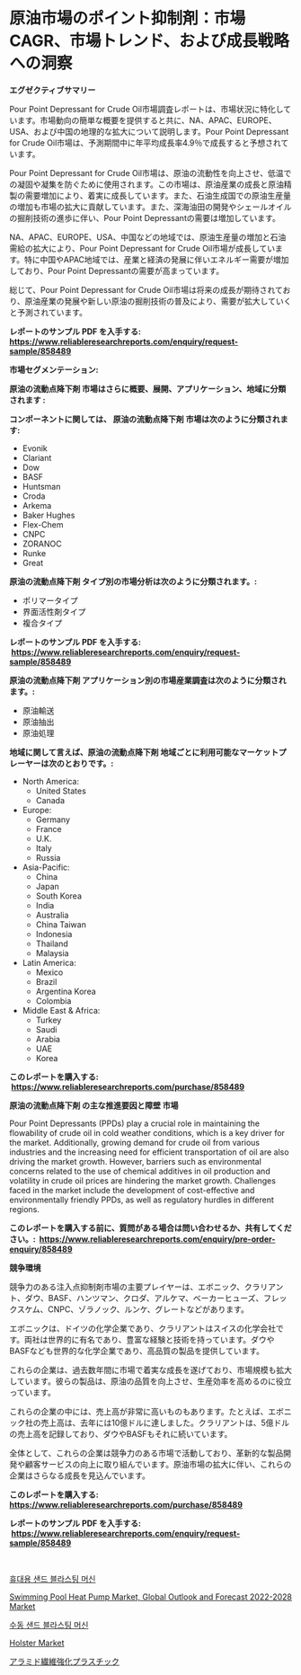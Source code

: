 <p><h1>原油市場のポイント抑制剤：市場CAGR、市場トレンド、および成長戦略への洞察</h1></p><p><strong>エグゼクティブサマリー</strong></p>
<p><p>Pour Point Depressant for Crude Oil市場調査レポートは、市場状況に特化しています。市場動向の簡単な概要を提供すると共に、NA、APAC、EUROPE、USA、および中国の地理的な拡大について説明します。Pour Point Depressant for Crude Oil市場は、予測期間中に年平均成長率4.9％で成長すると予想されています。</p><p>Pour Point Depressant for Crude Oil市場は、原油の流動性を向上させ、低温での凝固や凝集を防ぐために使用されます。この市場は、原油産業の成長と原油精製の需要増加により、着実に成長しています。また、石油生成国での原油生産量の増加も市場の拡大に貢献しています。また、深海油田の開発やシェールオイルの掘削技術の進歩に伴い、Pour Point Depressantの需要は増加しています。</p><p>NA、APAC、EUROPE、USA、中国などの地域では、原油生産量の増加と石油需給の拡大により、Pour Point Depressant for Crude Oil市場が成長しています。特に中国やAPAC地域では、産業と経済の発展に伴いエネルギー需要が増加しており、Pour Point Depressantの需要が高まっています。</p><p>総じて、Pour Point Depressant for Crude Oil市場は将来の成長が期待されており、原油産業の発展や新しい原油の掘削技術の普及により、需要が拡大していくと予測されています。</p></p>
<p><strong>レポートのサンプル PDF を入手する: <a href="https://www.reliableresearchreports.com/enquiry/request-sample/858489">https://www.reliableresearchreports.com/enquiry/request-sample/858489</a></strong></p>
<p><strong>市場セグメンテーション:</strong></p>
<p><strong> 原油の流動点降下剤 市場はさらに概要、展開、アプリケーション、地域に分類されます :</strong></p>
<p><strong>コンポーネントに関しては、 原油の流動点降下剤 市場は次のように分類されます: &nbsp;</strong></p>
<p><ul><li>Evonik</li><li>Clariant</li><li>Dow</li><li>BASF</li><li>Huntsman</li><li>Croda</li><li>Arkema</li><li>Baker Hughes</li><li>Flex-Chem</li><li>CNPC</li><li>ZORANOC</li><li>Runke</li><li>Great</li></ul></p>
<p><strong> 原油の流動点降下剤 タイプ別の市場分析は次のように分類されます。:</strong></p>
<p><ul><li>ポリマータイプ</li><li>界面活性剤タイプ</li><li>複合タイプ</li></ul></p>
<p><strong>レポートのサンプル PDF を入手する: &nbsp;<a href="https://www.reliableresearchreports.com/enquiry/request-sample/858489">https://www.reliableresearchreports.com/enquiry/request-sample/858489</a></strong></p>
<p><strong> 原油の流動点降下剤 アプリケーション別の市場産業調査は次のように分類されます。:</strong></p>
<p><ul><li>原油輸送</li><li>原油抽出</li><li>原油処理</li></ul></p>
<p><strong>地域に関して言えば、原油の流動点降下剤 地域ごとに利用可能なマーケットプレーヤーは次のとおりです。:</strong></p>
<p><ul>
    <li>
        North America:
        <ul>
            <li>United States</li>
            <li>Canada</li>
        </ul>
    </li>
    <li>
        Europe:
        <ul>
            <li>Germany</li>
            <li>France</li>
            <li>U.K.</li>
            <li>Italy</li>
            <li>Russia</li>
        </ul>
    </li>
    <li>
        Asia-Pacific:
        <ul>
            <li>China</li>
            <li>Japan</li>
            <li>South Korea</li>
            <li>India</li>
            <li>Australia</li>
            <li>China Taiwan</li>
            <li>Indonesia</li>
            <li>Thailand</li>
            <li>Malaysia</li>
        </ul>
    </li>
    <li>
        Latin America:
        <ul>
            <li>Mexico</li>
            <li>Brazil</li>
            <li>Argentina Korea</li>
            <li>Colombia</li>
        </ul>
    </li>
    <li>
        Middle East & Africa:
        <ul>
            <li>Turkey</li>
            <li>Saudi</li>
            <li>Arabia</li>
            <li>UAE</li>
            <li>Korea</li>
        </ul>
    </li>
    </ul></p>
<p><strong>このレポートを購入する: &nbsp;<a href="https://www.reliableresearchreports.com/purchase/858489">https://www.reliableresearchreports.com/purchase/858489</a></strong></p>
<p><strong>原油の流動点降下剤 の主な推進要因と障壁 市場</strong></p>
<p><p>Pour Point Depressants (PPDs) play a crucial role in maintaining the flowability of crude oil in cold weather conditions, which is a key driver for the market. Additionally, growing demand for crude oil from various industries and the increasing need for efficient transportation of oil are also driving the market growth. However, barriers such as environmental concerns related to the use of chemical additives in oil production and volatility in crude oil prices are hindering the market growth. Challenges faced in the market include the development of cost-effective and environmentally friendly PPDs, as well as regulatory hurdles in different regions.</p></p>
<p><strong>このレポートを購入する前に、質問がある場合は問い合わせるか、共有してください。:&nbsp; <a href="https://www.reliableresearchreports.com/enquiry/pre-order-enquiry/858489">https://www.reliableresearchreports.com/enquiry/pre-order-enquiry/858489</a></strong></p>
<p><strong>競争環境</strong></p>
<p><p>競争力のある注入点抑制剤市場の主要プレイヤーは、エボニック、クラリアント、ダウ、BASF、ハンツマン、クロダ、アルケマ、ベーカーヒューズ、フレックスケム、CNPC、ゾラノック、ルンケ、グレートなどがあります。</p><p>エボニックは、ドイツの化学企業であり、クラリアントはスイスの化学会社です。両社は世界的に有名であり、豊富な経験と技術を持っています。ダウやBASFなども世界的な化学企業であり、高品質の製品を提供しています。</p><p>これらの企業は、過去数年間に市場で着実な成長を遂げており、市場規模も拡大しています。彼らの製品は、原油の品質を向上させ、生産効率を高めるのに役立っています。</p><p>これらの企業の中には、売上高が非常に高いものもあります。たとえば、エボニック社の売上高は、去年には10億ドルに達しました。クラリアントは、5億ドルの売上高を記録しており、ダウやBASFもそれに続いています。</p><p>全体として、これらの企業は競争力のある市場で活動しており、革新的な製品開発や顧客サービスの向上に取り組んでいます。原油市場の拡大に伴い、これらの企業はさらなる成長を見込んでいます。</p></p>
<p><strong>このレポートを購入する: &nbsp; <a href="https://www.reliableresearchreports.com/purchase/858489">https://www.reliableresearchreports.com/purchase/858489</a></strong></p>
<p><strong>レポートのサンプル PDF を入手する: &nbsp;<a href="https://www.reliableresearchreports.com/enquiry/request-sample/858489">https://www.reliableresearchreports.com/enquiry/request-sample/858489</a></strong><strong></strong></p>
<p>&nbsp;</p>
<p><p><a href="https://github.com/vs2869dizt0/Market-Research-Report-List-1/blob/main/63808634402.md">휴대용 샌드 블라스팅 머신</a></p><p><a href="https://www.linkedin.com/pulse/swimming-pool-heat-pump-market-global-outlook-forecast-2022-2028-tqr7e?trackingId=U3%2BoKRT5RfZYNeXH466KBg%3D%3D">Swimming Pool Heat Pump Market, Global Outlook and Forecast 2022-2028 Market</a></p><p><a href="https://github.com/sougarounis/Market-Research-Report-List-3/blob/main/64540024401.md">수동 샌드 블라스팅 머신</a></p><p><a href="https://github.com/lataunyatinikmelvin59ilbd0dv/Market-Research-Report-List-1/blob/main/holster-market.md">Holster Market</a></p><p><a href="https://github.com/oqoeusbvpadwjs08/Market-Research-Report-List-1/blob/main/42708144887.md">アラミド繊維強化プラスチック</a></p></p>